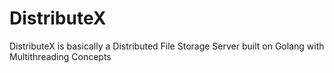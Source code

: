 # DistributeX
DistributeX is basically a Distributed File Storage Server built on Golang with Multithreading Concepts

